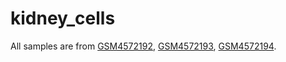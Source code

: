 # kidney_cells
All samples are from [GSM4572192](https://www.ncbi.nlm.nih.gov/geo/query/acc.cgi?acc=GSM4572192), [GSM4572193](https://www.ncbi.nlm.nih.gov/geo/query/acc.cgi?acc=GSM4572193), [GSM4572194](https://www.ncbi.nlm.nih.gov/geo/query/acc.cgi?acc=GSM4572194).